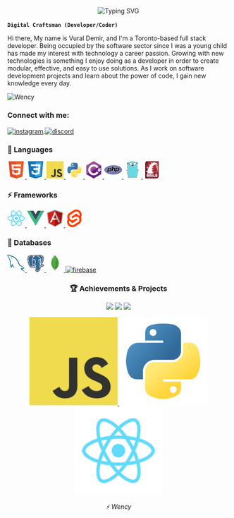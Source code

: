 <p align="center">
  <img src="https://readme-typing-svg.herokuapp.com?size=25&duration=4000&color=0e75b6&center=true&vCenter=true&lines=Hi%2C+I'm+Vural!;iOS+%26+JS+Developer;Always+Learning+New+Things" alt="Typing SVG" />
</p>

**`Digital Craftsman (Developer/Coder)`**

Hi there, My name is Vural Demir, and I'm a Toronto-based full stack developer. Being occupied by the software sector since I was a young child has made my interest with technology a career passion. Growing with new technologies is something I enjoy doing as a developer in order to create modular, effective, and easy to use solutions. As I work on software development projects and learn about the power of code, I gain new knowledge every day.

<p align="left">
  <img src="https://img.shields.io/static/v1?label=Profile%20views&message=1,245,232&color=0e75b6&style=flat" alt="Wency" title=":D!" />
</p>

<h3 align="left">Connect with me:</h3>
<p align="left">
  <!-- Instagram -->
  <a href="https://instagram.com/vuraldezz" target="blank">
    <img align="center" src="https://raw.githubusercontent.com/rahuldkjain/github-profile-readme-generator/master/src/images/icons/Social/instagram.svg" alt="instagram" height="30" width="40" />
  </a>

  <!-- Discord -->
  <a href="https://discord.com/users/775093604577705985" target="blank">
    <img align="center" src="https://raw.githubusercontent.com/rahuldkjain/github-profile-readme-generator/master/src/images/icons/Social/discord.svg" alt="discord" height="30" width="40" />
  </a>


<h3 align="left">🚀 Languages</h3>
<p align="left">
  <a href="https://developer.mozilla.org/docs/Web/HTML" target="_blank" rel="noreferrer">
    <img src="https://raw.githubusercontent.com/devicons/devicon/master/icons/html5/html5-original.svg" alt="html5" width="40" height="40"/>
  </a>
  <a href="https://www.w3schools.com/css/" target="_blank" rel="noreferrer">
    <img src="https://raw.githubusercontent.com/devicons/devicon/master/icons/css3/css3-original.svg" alt="css3" width="40" height="40"/>
  </a>
  <a href="https://developer.mozilla.org/docs/Web/JavaScript" target="_blank" rel="noreferrer">
    <img src="https://raw.githubusercontent.com/devicons/devicon/master/icons/javascript/javascript-original.svg" alt="javascript" width="40" height="40"/>
  </a>
  <a href="https://www.python.org" target="_blank" rel="noreferrer">
    <img src="https://raw.githubusercontent.com/devicons/devicon/master/icons/python/python-original.svg" alt="python" width="40" height="40"/>
  </a>
  <a href="https://learn.microsoft.com/dotnet/csharp/" target="_blank" rel="noreferrer">
    <img src="https://raw.githubusercontent.com/devicons/devicon/master/icons/csharp/csharp-original.svg" alt="csharp" width="40" height="40"/>
  </a>
  <a href="https://www.php.net" target="_blank" rel="noreferrer">
    <img src="https://raw.githubusercontent.com/devicons/devicon/master/icons/php/php-original.svg" alt="php" width="40" height="40"/>
  </a>
  <a href="https://go.dev/" target="_blank" rel="noreferrer">
    <img src="https://raw.githubusercontent.com/devicons/devicon/master/icons/go/go-original.svg" alt="go" width="40" height="40"/>
  </a>
  <a href="https://rubyonrails.org/" target="_blank" rel="noreferrer">
    <img src="https://raw.githubusercontent.com/devicons/devicon/master/icons/rails/rails-original-wordmark.svg" alt="rails" width="40" height="40"/>
  </a>
</p>

<h3 align="left">⚡ Frameworks</h3>
<p align="left">
  <a href="https://react.dev/" target="_blank" rel="noreferrer">
    <img src="https://raw.githubusercontent.com/devicons/devicon/master/icons/react/react-original.svg" alt="react" width="40" height="40"/>
  </a>
  <a href="https://vuejs.org/" target="_blank" rel="noreferrer">
    <img src="https://raw.githubusercontent.com/devicons/devicon/master/icons/vuejs/vuejs-original.svg" alt="vuejs" width="40" height="40"/>
  </a>
  <a href="https://angular.io/" target="_blank" rel="noreferrer">
    <img src="https://raw.githubusercontent.com/devicons/devicon/master/icons/angularjs/angularjs-original.svg" alt="angular" width="40" height="40"/>
  </a>
  <a href="https://svelte.dev/" target="_blank" rel="noreferrer">
    <img src="https://raw.githubusercontent.com/devicons/devicon/master/icons/svelte/svelte-original.svg" alt="svelte" width="40" height="40"/>
  </a>
</p>

<h3 align="left">💾 Databases</h3>
<p align="left">
  <a href="https://www.mysql.com/" target="_blank" rel="noreferrer">
    <img src="https://raw.githubusercontent.com/devicons/devicon/master/icons/mysql/mysql-original.svg" alt="mysql" width="40" height="40"/>
  </a>
  <a href="https://www.postgresql.org/" target="_blank" rel="noreferrer">
    <img src="https://raw.githubusercontent.com/devicons/devicon/master/icons/postgresql/postgresql-original.svg" alt="postgresql" width="40" height="40"/>
  </a>
  <a href="https://www.mongodb.com/" target="_blank" rel="noreferrer">
    <img src="https://raw.githubusercontent.com/devicons/devicon/master/icons/mongodb/mongodb-original.svg" alt="mongodb" width="40" height="40"/>
  </a>
  <a href="https://firebase.google.com/" target="_blank" rel="noreferrer">
    <img src="https://www.vectorlogo.zone/logos/firebase/firebase-icon.svg" alt="firebase" width="40" height="40"/>
  </a>
</p>


<h3 align="center">🏆 Achievements & Projects</h3>

<p align="center">
  <img src="https://img.shields.io/badge/🏅-Top%201%25%20Developer-blueviolet?style=for-the-badge" />
  <img src="https://img.shields.io/badge/🥇-Hackathon%20Winner-gold?style=for-the-badge" />
  <img src="https://img.shields.io/badge/🚀-100%2B%20Projects%20Launched-success?style=for-the-badge" />
</p>

<p align="center">
  <a href="https://example.com" target="_blank">
    <img src="https://raw.githubusercontent.com/github/explore/main/topics/javascript/javascript.png" alt="Project 1" width="200" />
  </a>
  <a href="https://example.com" target="_blank">
    <img src="https://raw.githubusercontent.com/github/explore/main/topics/python/python.png" alt="Project 2" width="200" />
  </a>
  <a href="https://example.com" target="_blank">
    <img src="https://raw.githubusercontent.com/github/explore/main/topics/react/react.png" alt="Project 3" width="200" />
  </a>
</p>

<p align="center">
  <i>⚡ Wency </i>
</p>

